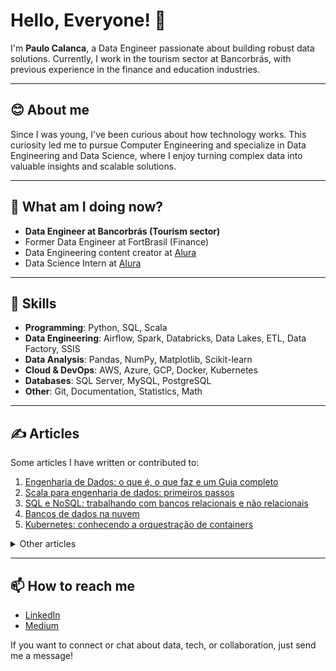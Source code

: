 # Hello, Everyone! 👋

I'm **Paulo Calanca**, a Data Engineer passionate about building robust data solutions. Currently, I work in the tourism sector at Bancorbrás, with previous experience in the finance and education industries.

---

## 😊 About me

Since I was young, I've been curious about how technology works. This curiosity led me to pursue Computer Engineering and specialize in Data Engineering and Data Science, where I enjoy turning complex data into valuable insights and scalable solutions.

---

## 🌱 What am I doing now?

- **Data Engineer at Bancorbrás (Tourism sector)**
- Former Data Engineer at FortBrasil (Finance)
- Data Engineering content creator at [Alura](https://cursos.alura.com.br/user/paulo-calanca)
- Data Science Intern at [Alura](https://www.alura.com.br/)

---

## 🚀 Skills

- **Programming**: Python, SQL, Scala
- **Data Engineering**: Airflow, Spark, Databricks, Data Lakes, ETL, Data Factory, SSIS
- **Data Analysis**: Pandas, NumPy, Matplotlib, Scikit-learn
- **Cloud & DevOps**: AWS, Azure, GCP, Docker, Kubernetes
- **Databases**: SQL Server, MySQL, PostgreSQL
- **Other**: Git, Documentation, Statistics, Math

---

## ✍️ Articles

Some articles I have written or contributed to:

1. [Engenharia de Dados: o que é, o que faz e um Guia completo](https://www.alura.com.br/artigos/engenharia-dados)
2. [Scala para engenharia de dados: primeiros passos](https://www.alura.com.br/artigos/scala-engenharia-dados-primeiros-passos)
3. [SQL e NoSQL: trabalhando com bancos relacionais e não relacionais](https://www.alura.com.br/artigos/sql-nosql-bancos-relacionais-nao-relacionais?)
4. [Bancos de dados na nuvem](https://www.alura.com.br/artigos/bancos-dados-nuvem)
5. [Kubernetes: conhecendo a orquestração de containers](https://www.alura.com.br/artigos/kubernetes-conhecendo-orquestracao-containers?)

<details>
  <summary>Other articles</summary>
  <a href='https://www.alura.com.br/empresas/artigos/okr'>O que é OKR? Significado, Exemplo prático, benefícios e cursos</a>
</details>

---

## 📫 How to reach me

- [LinkedIn](https://www.linkedin.com/in/paulocalanca)
- [Medium](https://medium.com/@PauloCalanca)

If you want to connect or chat about data, tech, or collaboration, just send me a message!

